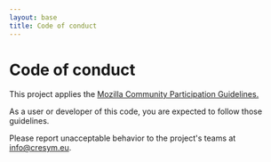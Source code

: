 ```yaml
---
layout: base
title: Code of conduct
---
```


# Code of conduct 

This project applies the [Mozilla Community Participation Guidelines.](https://www.mozilla.org/en-US/about/governance/policies/participation/) 

As a user or developer of this code, you are expected to follow those guidelines. 

Please report unacceptable behavior to the project's teams at info@cresym.eu.
 

